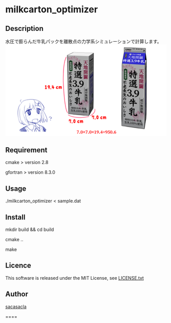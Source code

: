 # milkcarton_optimizer

## Description

水圧で膨らんだ牛乳パックを離散点の力学系シミュレーションで計算します。
![carton.png](https://github.com/sacasacla/milkcarton_optimizer/blob/master/dat/carton.png)

## Requirement

cmake > version 2.8

gfortran > version 8.3.0

## Usage

./milkcarton_optimizer < sample.dat

## Install

mkdir build && cd build

cmake ..

make

## Licence

This software is released under the MIT License, see [LICENSE.txt](https://github.com/sacasacla/milkcarton_optimizer/blob/master/LICENSE.txt)

## Author

[sacasacla](https://github.com/sacasacla)

====
